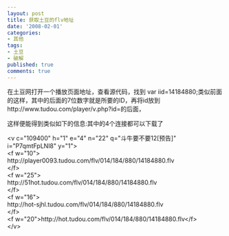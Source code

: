 ```yaml
---
layout: post
title: 获取土豆的flv地址
date: '2008-02-01'
categories:
- 其他
tags:
- 土豆
- 破解
published: true
comments: true
---
```

<p> 在土豆网打开一个播放页面地址，查看源代码，找到  var iid=14184880;类似前面的这样，其中的后面的7位数字就是所要的ID，再将id放到http://www.tudou.com/player/v.php?id=的后面，</p>

<p>这样便能得到类似如下的信息:其中的4个连接都可以下载了</p>

<p>&lt;v c="109400" h="1" e="4" n="22" q="斗牛要不要12[预告]" i="P7qmtFpLNl8" y="1"&gt;<br />
&lt;f w="10"&gt;<br />
http://player0093.tudou.com/flv/014/184/880/14184880.flv<br />
&lt;/f&gt;<br />
&lt;f w="25"&gt;<br />
http://51hot.tudou.com/flv/014/184/880/14184880.flv<br />
&lt;/f&gt;<br />
&lt;f w="16"&gt;<br />
http://hot-sjhl.tudou.com/flv/014/184/880/14184880.flv<br />
&lt;/f&gt;<br />
&lt;f w="20"&gt;http://hot.tudou.com/flv/014/184/880/14184880.flv&lt;/f&gt;<br />
&lt;/v&gt;</p>
